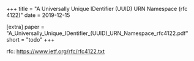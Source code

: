 +++
title = "A Universally Unique IDentifier (UUID) URN Namespace (rfc 4122)"
date = 2019-12-15

[extra]
paper = "A_Universally_Unique_IDentifier_(UUID)_URN_Namespace_rfc4122.pdf"
short = "todo"
+++

rfc: https://www.ietf.org/rfc/rfc4122.txt

